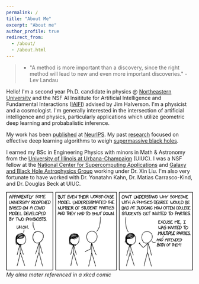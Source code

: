 ```yaml
---
permalink: /
title: "About Me"
excerpt: "About me"
author_profile: true
redirect_from:
  - /about/
  - /about.html
---
```

> * "A method is more important than a discovery, since the right method will lead to new and even more important discoveries." - Lev Landau

Hello! I'm a second year Ph.D. candidate in physics @ [Northeastern University](https://www.northeastern.edu) and the NSF AI Insititute for Artificial Intelligence and Fundamental Interactions ([IAIFI](https://iaifi.org)) advised by Jim Halverson.  I'm a physicist and a cosmologist. I'm generally interested in the intersection of artificial intelligence and physics, particularly applications which utilize geometric deep learning and probabalistic inference.

My work has been [published](https://snehjp2.github.io/publications/) at [NeurIPS](https://ml4physicalsciences.github.io/2020/). My past [research](https://snehjp2.github.io/research/) focused on effective deep learning algorithms to weigh [supermassive black holes](https://www.youtube.com/watch?v=Xsp3_a-PMTw).

I earned my BSc in Engineering Physics with minors in Math & Astronomy from the [University of Illinois at Urbana-Champaign](https://illinois.edu) (UIUC). I was a NSF fellow at the [National Center for Supercomputing Applications](http://www.ncsa.illinois.edu) and [Galaxy and Black Hole Astrophysics Group](https://publish.illinois.edu/liu-group/) working under Dr. Xin Liu. I'm also very fortunate to have worked with Dr. Yonatahn Kahn, Dr. Matias Carrasco-Kind, and Dr. Douglas Beck at UIUC.

![UIUC Covid predictions](/files/university_covid_model.png)
*My alma mater referenced in a xkcd comic*
